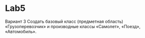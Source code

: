 # Lab5
Вариант 3
  Создать базовый класс (предметная область) «Грузоперевозчик» и производные классы «Самолет», «Поезд», «Автомобиль».

